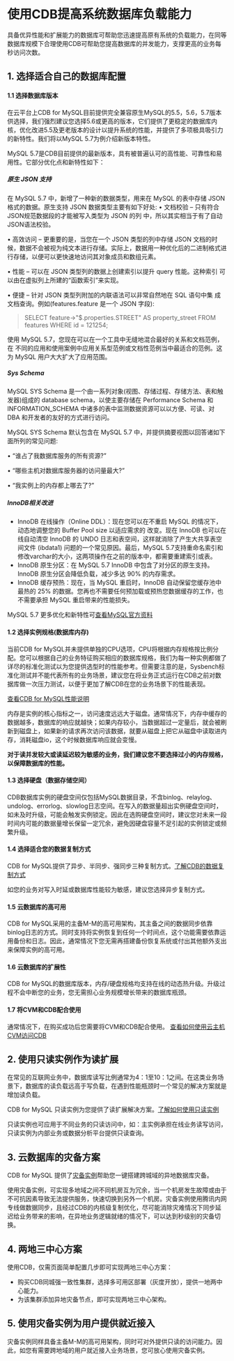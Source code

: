 # 使用CDB提高系统数据库负载能力

具备优异性能和扩展能力的数据库可帮助您迅速提高原有系统的负载能力，在同等数据库规模下合理使用CDB可帮助您提高数据库的并发能力，支撑更高的业务每秒访问次数。

## 1. 选择适合自己的数据库配置
#### 1.1 选择数据库版本
在云平台上CDB for MySQL目前提供完全兼容原生MySQL的5.5，5.6，5.7版本供选择，我们强烈建议您选择5.6或更高的版本，它们提供了更稳定的数据库内核，优化改进5.5及更老版本的设计以提升系统的性能，并提供了多项极具吸引力的新特性。我们将以MySQL 5.7为例介绍新版本特性。

MySQL 5.7是CDB目前提供的最新版本，具有被普遍认可的高性能、可靠性和易用性。它部分优化点和新特性如下：

##### 原生 JSON 支持
在 MySQL 5.7 中，新增了一种新的数据类型，用来在 MySQL 的表中存储 JSON 格式的数据。原生支持 JSON 数据类型主要有如下好处:
• 文档校验 – 只有符合JSON规范数据段的才能被写入类型为 JSON 的列 中，所以其实相当于有了自动JSON语法校验。

• 高效访问 – 更重要的是，当您在一个 JSON 类型的列中存储 JSON 文档的时候，数据不会被视为纯文本进行存储。实际上，数据用一种优化后的二进制格式进行存储，以便可以更快速地访问其对象成员和数组元素。

• 性能 – 可以在 JSON 类型列的数据上创建索引以提升 query 性能。这种索引 可以由在虚拟列上所建的“函数索引”来实现。

• 便捷 – 针对 JSON 类型列附加的内联语法可以非常自然地在 SQL 语句中集 成文档查询。例如(features.feature 是一个 JSON 字段):

> SELECT feature->"$.properties.STREET" AS property_street FROM features WHERE id = 121254;

使用 MySQL 5.7，您现在可以在一个工具中无缝地混合最好的关系和文档范例，在 不同的应用和使用案例中应用关系型范例或文档性范例当中最适合的范例。这为 MySQL 用户大大扩大了应用范围。

##### Sys Schema
MySQL SYS Schema 是一个由一系列对象(视图、存储过程、存储方法、表和触 发器)组成的 database schema，以使主要存储在 Performance Schema 和 INFORMATION_SCHEMA 中诸多的表中监测数据资源可以以方便、可读、对 DBA 和开发者的友好的方式进行访问。

MySQL SYS Schema 默认包含在 MySQL 5.7 中，并提供摘要视图以回答诸如下面所列的常见问题:

• “谁占了我数据库服务的所有资源?” 
	
• “哪些主机对数据库服务器的访问量最大?”

• “我实例上的内存都上哪去了?”

##### InnoDB相关改进
* InnoDB 在线操作（Online DDL）：现在您可以在不重启 MySQL 的情况下，动态地调整您的 Buffer Pool size 以适应需求的 改变。现在 InnoDB 也可以在线自动清空 InnoDB 的 UNDO 日志和表空间，这样就消除了产生大共享表空间文件 (ibdata1) 问题的一个常见原因。最后，MySQL 5.7支持重命名索引和修改varchar的大小，这两项操作在之前的版本中，都需要重建索引或表。
* InnoDB 原生分区：在 MySQL 5.7 InnoDB 中包含了对分区的原生支持。InnoDB 原生分区会降低负载，减少多达 90% 的内存需求。
* InnoDB 缓存预热：现在，当 MySQL 重启时，InnoDB 自动保留您缓存池中最热的 25% 的数据。您再也不需要任何预加载或预热您数据缓存的工作，也不需要承担 MySQL 重启带来的性能损失。

MySQL 5.7 更多优化和新特性可[查看MySQL官方资料](https://dev.mysql.com/doc/refman/5.7/en/mysql-nutshell.html)

#### 1.2 选择实例规格(数据库内存)
当前CDB for MySQL并未提供单独的CPU选项，CPU将根据内存规格按比例分配。您可以根据自己的业务特征购买相应的数据库规格，我们为每一种实例都做了详尽的标准化测试以为您提供选型时的性能参考。但需要注意的是，Sysbench标准化测试并不能代表所有的业务场景，建议您在将业务正式运行在CDB之前对数据库做一次压力测试，以便于更加了解CDB在您的业务场景下的性能表现。

[查看CDB for MySQL性能说明](http://tcecqpoc.fsphere.cn/document/product/236/8842)

内存是实例的核心指标之一，访问速度远远大于磁盘。通常情况下，内存中缓存的数据越多，数据库的响应就越快；如果内存较小，当数据超过一定量后，就会被刷新到磁盘上，如果新的请求再次访问该数据，就要从磁盘上把它从磁盘中读取进内存，消耗磁盘io，这个时候数据库响应就会变慢。

**对于读并发较大或读延迟较为敏感的业务，我们建议您不要选择过小的内存规格，以保障数据库的性能。**

#### 1.3 选择硬盘（数据存储空间）
CDB数据库实例的硬盘空间仅包括MySQL数据目录，不含binlog、relaylog、undolog、errorlog、slowlog日志空间。在写入的数据量超出实例硬盘空间时，如未及时升级，可能会触发实例锁定。因此在选购硬盘空间时，建议您对未来一段时间内可能的数据量增长保留一定冗余，避免因硬盘容量不足引起的实例锁定或频繁升级。

#### 1.4 选择适合您的数据复制方式
CDB for MySQL提供了异步、半同步、强同步三种复制方式。[了解CDB的数据复制方式](http://tcecqpoc.fsphere.cn/document/product/236/7913)

如您的业务对写入时延或数据库性能较为敏感，建议您选择异步复制方式。

#### 1.5 云数据库的高可用
CDB for MySQL采用的主备M-M的高可用架构，其主备之间的数据同步依靠binlog日志的方式。同时支持将实例恢复到任何一个时间点，这个功能需要依靠运用备份和日志。因此，通常情况下您无需再搭建备份恢复系统或付出其他额外支出来保障实例的高可用。

#### 1.6 云数据库的扩展性
CDB for MySQL的数据库版本，内存/硬盘规格均支持在线的动态热升级。升级过程不会中断您的业务，您无需担心业务规模增长带来的数据库瓶颈。

#### 1.7 将CVM和CDB配合使用
通常情况下，在购买成功后您需要将CVM和CDB配合使用。
[查看如何使用云主机CVM访问CDB](http://tcecqpoc.fsphere.cn/document/product/236/3130)

## 2. 使用只读实例作为读扩展
在常见的互联网业务中，数据库读写比例通常为4：1至10：1之间。在这类业务场景下，数据库的读负载远高于写负载，在遇到性能瓶颈时一个常见的解决方案就是增加读负载。

CDB for MySQL 只读实例为您提供了读扩展解决方案。[了解如何使用只读实例](http://tcecqpoc.fsphere.cn/document/product/236/7270)

只读实例也可应用于不同业务的只读访问中，如：主实例承担在线业务读写访问，只读实例为内部业务或数据分析平台提供只读查询。

## 3. 云数据库的灾备方案
CDB for MySQL 提供了[灾备实例](http://tcecqpoc.fsphere.cn/document/product/236/7272)帮助您一键搭建跨城域的异地数据库灾备。

使用灾备实例，可实现多地域之间不同机房互为冗余，当一个机房发生故障或由于不可抗因素导致无法提供服务，快速切换到另外一个机房。灾备实例使用腾讯内网专线做数据同步，且经过CDB的内核级复制优化，尽可能消除灾难情况下同步延迟给业务带来的影响，在异地业务逻辑就绪的情况下，可以达到秒级别的灾备切换。

## 4. 两地三中心方案
使用CDB，仅需页面简单配置几步即可实现两地三中心方案：

* 购买CDB同城强一致性集群，选择多可用区部署（灰度开放），提供一地两中心能力。
* 为该集群添加异地灾备节点，即可实现两地三中心架构。

## 5. 使用灾备实例为用户提供就近接入
灾备实例同样具备主备M-M的高可用架构，同时可对外提供只读的访问能力。因此，如您有需要跨地域的用户就近接入业务场景，您可放心使用灾备实例。
